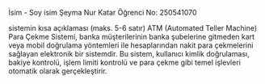 İsim - Soy isim Şeyma Nur Katar
Öğrenci No: 250541070

sistemin kısa açıklaması (maks. 5-6 satır)
ATM (Automated Teller Machine) Para Çekme Sistemi, banka müşterilerinin banka şubelerine gitmeden kart veya mobil doğrulama yöntemleri ile hesaplarından nakit para çekmelerini sağlayan elektronik bir sistemdir. Bu sistem, kullanıcı kimlik doğrulaması, bakiye kontrolü, işlem limiti kontrolü ve para çekme gibi temel işlevleri otomatik olarak gerçekleştirir.
